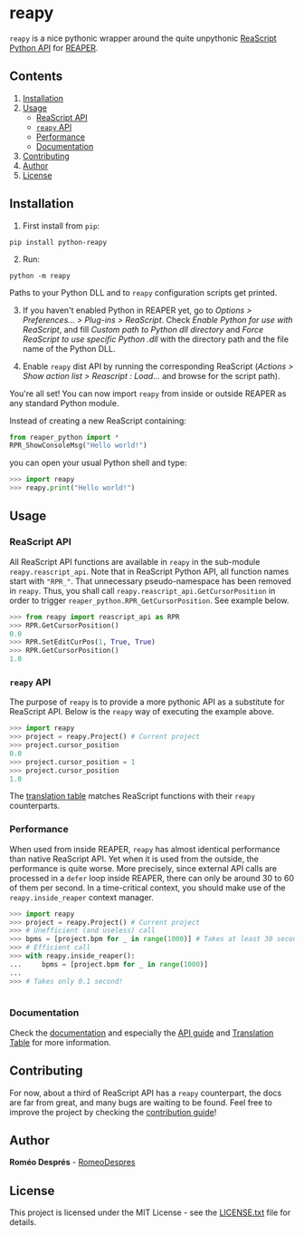 # reapy

`reapy` is a nice pythonic wrapper around the quite unpythonic [ReaScript Python API](https://www.reaper.fm/sdk/reascript/reascripthelp.html#p "ReaScript Python API documentation") for [REAPER](https://www.reaper.fm/ "REAPER").

## Contents

1. [Installation](#installation)
2. [Usage](#usage)
    * [ReaScript API](#reascript-api)
    * [`reapy` API](#reapy-api)
    * [Performance](#performance)
    * [Documentation](#documentation)
3. [Contributing](#contributing)
4. [Author](#author)
5. [License](#license)

## Installation

1. First install from `pip`:

```
pip install python-reapy
```

2. Run:

```
python -m reapy
```

Paths to your Python DLL and to `reapy` configuration scripts get printed.

3. If you haven't enabled Python in REAPER yet, go to *Options > Preferences... > Plug-ins > ReaScript*. Check *Enable Python for use with ReaScript*, and fill *Custom path to Python dll directory* and *Force ReaScript to use specific Python .dll* with the directory path and the file name of the Python DLL.

4. Enable `reapy` dist API by running the corresponding ReaScript (*Actions > Show action list > Reascript : Load...* and browse for the script path).

You're all set! You can now import `reapy` from inside or outside REAPER as any standard Python module.

Instead of creating a new ReaScript containing:

```python
from reaper_python import *
RPR_ShowConsoleMsg("Hello world!")
```

you can open your usual Python shell and type:

```python
>>> import reapy
>>> reapy.print("Hello world!")
```

## Usage

### ReaScript API

All ReaScript API functions are available in `reapy` in the sub-module `reapy.reascript_api`. Note that in ReaScript Python API, all function names start with `"RPR_"`. That unnecessary pseudo-namespace has been removed in `reapy`. Thus, you shall call `reapy.reascript_api.GetCursorPosition` in order to trigger `reaper_python.RPR_GetCursorPosition`. See example below.

```python
>>> from reapy import reascript_api as RPR
>>> RPR.GetCursorPosition()
0.0
>>> RPR.SetEditCurPos(1, True, True)
>>> RPR.GetCursorPosition()
1.0
```
### `reapy` API

The purpose of `reapy` is to provide a more pythonic API as a substitute for ReaScript API. Below is the `reapy` way of executing the example above.

```python
>>> import reapy
>>> project = reapy.Project() # Current project
>>> project.cursor_position
0.0
>>> project.cursor_position = 1
>>> project.cursor_position
1.0
```
The [translation table](https://python-reapy.readthedocs.io/en/latest/api_table.html) matches ReaScript functions with their `reapy` counterparts.

### Performance

When used from inside REAPER, `reapy` has almost identical performance than native ReaScript API. Yet when it is used from the outside, the performance is quite worse. More precisely, since external API calls are processed in a `defer` loop inside REAPER, there can only be around 30 to 60 of them per second. In a time-critical context, you should make use of the `reapy.inside_reaper` context manager.

```python
>>> import reapy
>>> project = reapy.Project() # Current project
>>> # Unefficient (and useless) call
>>> bpms = [project.bpm for _ in range(1000)] # Takes at least 30 seconds...
>>> # Efficient call
>>> with reapy.inside_reaper():
...     bpms = [project.bpm for _ in range(1000)]
...
>>> # Takes only 0.1 second!
    
```

### Documentation

Check the [documentation](https://python-reapy.readthedocs.io/ "reapy online documentation") and especially the [API guide](https://python-reapy.readthedocs.io/en/latest/api_guide.html) and [Translation Table](https://python-reapy.readthedocs.io/en/latest/api_table.html) for more information.

## Contributing

For now, about a third of ReaScript API has a `reapy` counterpart, the docs are far from great, and many bugs are waiting to be found. Feel free to improve the project by checking the [contribution guide](CONTRIBUTING.md)!

## Author

**Roméo Després** - [RomeoDespres](https://github.com/RomeoDespres)

## License

This project is licensed under the MIT License - see the [LICENSE.txt](LICENSE.txt) file for details.



